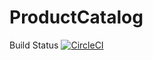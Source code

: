 # ProductCatalog
Build Status
[![CircleCI](https://circleci.com/gh/jwein084/ProductCatalog/tree/master.svg?style=svg)](https://circleci.com/gh/jwein084/ProductCatalog/tree/master)

